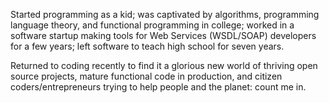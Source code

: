 Started programming as a kid; was captivated by algorithms, programming language 
theory, and functional programming in college; worked in a software startup making
tools for Web Services (WSDL/SOAP) developers for a few years; left software to 
teach high school for seven years.

Returned to coding recently to find it a glorious new world of thriving open 
source projects, mature functional code in production, and citizen 
coders/entrepreneurs trying to help people and the planet: count me in.
